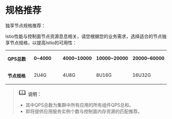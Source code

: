 # 规格推荐<a name="cce_01_0131"></a>

独享节点规格推荐：

Istio性能与控制面节点资源息息相关，请您根据您的业务需求，选择适合的节点独享节点规格，以提高Istio的可用性：

<a name="table784353913464"></a>
<table><tbody><tr id="row13914143910469"><td class="cellrowborder" valign="top" width="20%"><p id="p10914183911466"><a name="p10914183911466"></a><a name="p10914183911466"></a><strong id="b991483911464"><a name="b991483911464"></a><a name="b991483911464"></a>QPS总数</strong></p>
</td>
<td class="cellrowborder" valign="top" width="20%"><p id="p18914133920462"><a name="p18914133920462"></a><a name="p18914133920462"></a><strong id="b6914143984620"><a name="b6914143984620"></a><a name="b6914143984620"></a>0~4000</strong></p>
</td>
<td class="cellrowborder" valign="top" width="20%"><p id="p10914113915462"><a name="p10914113915462"></a><a name="p10914113915462"></a><strong id="b1591483920468"><a name="b1591483920468"></a><a name="b1591483920468"></a>4000~10000</strong></p>
</td>
<td class="cellrowborder" valign="top" width="20%"><p id="p691453913463"><a name="p691453913463"></a><a name="p691453913463"></a><strong id="b29142399461"><a name="b29142399461"></a><a name="b29142399461"></a>10000~20000</strong></p>
</td>
<td class="cellrowborder" valign="top" width="20%"><p id="p69148391460"><a name="p69148391460"></a><a name="p69148391460"></a><strong id="b39141539104619"><a name="b39141539104619"></a><a name="b39141539104619"></a>20000~60000</strong></p>
</td>
</tr>
<tr id="row2091416390460"><td class="cellrowborder" valign="top" width="20%"><p id="p1691413964610"><a name="p1691413964610"></a><a name="p1691413964610"></a><strong id="b139142397463"><a name="b139142397463"></a><a name="b139142397463"></a>节点规格</strong></p>
</td>
<td class="cellrowborder" valign="top" width="20%"><p id="p14914103915469"><a name="p14914103915469"></a><a name="p14914103915469"></a>2U4G</p>
</td>
<td class="cellrowborder" valign="top" width="20%"><p id="p17914839204620"><a name="p17914839204620"></a><a name="p17914839204620"></a>4U8G</p>
</td>
<td class="cellrowborder" valign="top" width="20%"><p id="p1891413390464"><a name="p1891413390464"></a><a name="p1891413390464"></a>8U16G</p>
</td>
<td class="cellrowborder" valign="top" width="20%"><p id="p17914203919464"><a name="p17914203919464"></a><a name="p17914203919464"></a>16U32G</p>
</td>
</tr>
</tbody>
</table>

>![](public_sys-resources/icon-note.gif) **说明：**   
>-   其中QPS总数为集群中所有应用的所有组件QPS总和。  
>-   即将提供应用服务实例个数与控制面内存资源的匹配推荐。  

